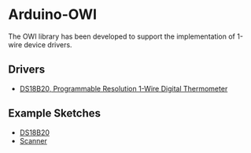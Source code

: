 # Arduino-OWI
The OWI library has been developed to support the implementation of
1-wire device drivers.

## Drivers

* [DS18B20, Programmable Resolution 1-Wire Digital Thermometer](./src/DS18B20.h)

## Example Sketches

* [DS18B20](./examples/DS1307)
* [Scanner](./examples/Scanner)
